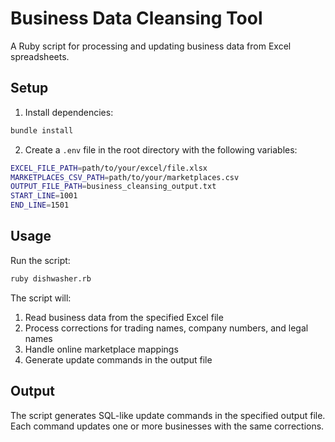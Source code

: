 # Business Data Cleansing Tool

A Ruby script for processing and updating business data from Excel spreadsheets.

## Setup

1. Install dependencies:
```bash
bundle install
```

2. Create a `.env` file in the root directory with the following variables:
```bash
EXCEL_FILE_PATH=path/to/your/excel/file.xlsx
MARKETPLACES_CSV_PATH=path/to/your/marketplaces.csv
OUTPUT_FILE_PATH=business_cleansing_output.txt
START_LINE=1001
END_LINE=1501
```

## Usage

Run the script:
```bash
ruby dishwasher.rb
```

The script will:
1. Read business data from the specified Excel file
2. Process corrections for trading names, company numbers, and legal names
3. Handle online marketplace mappings
4. Generate update commands in the output file

## Output

The script generates SQL-like update commands in the specified output file. Each command updates one or more businesses with the same corrections.
